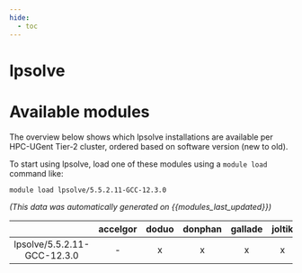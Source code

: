 ```yaml
---
hide:
  - toc
---
```


lpsolve
=======

# Available modules


The overview below shows which lpsolve installations are available per HPC-UGent Tier-2 cluster, ordered based on software version (new to old).

To start using lpsolve, load one of these modules using a `module load` command like:

```shell
module load lpsolve/5.5.2.11-GCC-12.3.0
```

*(This data was automatically generated on {{modules_last_updated}})*  

| |accelgor|doduo|donphan|gallade|joltik|shinx|
| :---: | :---: | :---: | :---: | :---: | :---: | :---: |
|lpsolve/5.5.2.11-GCC-12.3.0|-|x|x|x|x|x|
